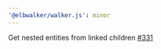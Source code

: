 ```yaml
---
'@elbwalker/walker.js': minor
---
```


Get nested entities from linked children
[#331](https://github.com/elbwalker/walkerOS/issues/331)
